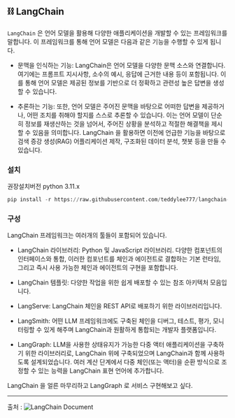 ## ⛓ LangChain

`LangChain` 은 언어 모델을 활용해 다양한 애플리케이션을 개발할 수 있는 프레임워크를 말합니다. 이 프레임워크를 통해 언어 모델은 다음과 같은 기능을 수행할 수 있게 됩니다.

* 문맥을 인식하는 기능: LangChain은 언어 모델을 다양한 문맥 소스와 연결합니다. 여기에는 프롬프트 지시사항, 소수의 예시, 응답에 근거한 내용 등이 포함됩니다. 이를 통해 언어 모델은 제공된 정보를 기반으로 더 정확하고 관련성 높은 답변을 생성할 수 있습니다.

* 추론하는 기능: 또한, 언어 모델은 주어진 문맥을 바탕으로 어떠한 답변을 제공하거나, 어떤 조치를 취해야 할지를 스스로 추론할 수 있습니다. 이는 언어 모델이 단순히 정보를 재생산하는 것을 넘어서, 주어진 상황을 분석하고 적절한 해결책을 제시할 수 있음을 의미합니다.
LangChain 을 활용하면 이전에 언급한 기능을 바탕으로 검색 증강 생성(RAG) 어플리케이션 제작, 구조화된 데이터 분석, 챗봇 등을 만들 수 있습니다.


### 설치

권장설치버전 python 3.11.x

```python
pip install -r https://raw.githubusercontent.com/teddylee777/langchain-kr/main/requirements.txt
```

### 구성
LangChain 프레임워크는 여러개의 툴들이 포함되어 있습니다.

* LangChain 라이브러리: Python 및 JavaScript 라이브러리. 다양한 컴포넌트의 인터페이스와 통합, 이러한 컴포넌트를 체인과 에이전트로 결합하는 기본 런타임, 그리고 즉시 사용 가능한 체인과 에이전트의 구현을 포함합니다.

* LangChain 템플릿: 다양한 작업을 위한 쉽게 배포할 수 있는 참조 아키텍처 모음입니다.

* LangServe: LangChain 체인을 REST API로 배포하기 위한 라이브러리입니다.

* LangSmith: 어떤 LLM 프레임워크에도 구축된 체인을 디버그, 테스트, 평가, 모니터링할 수 있게 해주며 LangChain과 원활하게 통합되는 개발자 플랫폼입니다.

* LangGraph: LLM을 사용한 상태유지가 가능한 다중 액터 애플리케이션을 구축하기 위한 라이브러리로, LangChain 위에 구축되었으며 LangChain과 함께 사용하도록 설계되었습니다. 여러 계산 단계에서 다중 체인(또는 액터)을 순환 방식으로 조정할 수 있는 능력을 LangChain 표현 언어에 추가합니다.

LangChain 을 얼른 마무리하고 LangGraph 로 서비스 구현해보고 싶다. 

---
출처 : ![LangChain Document](https://python.langchain.com/docs/introduction/)
